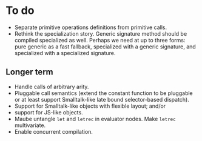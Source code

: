 # To do

* Separate primitive operations definitions from primitive calls.
* Rethink the specialization story. Generic signature method should be
compiled specialized as well. Perhaps we need at up to three forms:
pure generic as a fast fallback, specialized with a generic signature,
and specialized with a specialized signature. 

## Longer term

* Handle calls of arbitrary arity.
* Pluggable call semantics (extend the constant function to be pluggable or at least
  support Smalltalk-like late bound selector-based dispatch).
* Support for Smalltalk-like objects with flexible layout; and/or
* support for JS-like objects.
* Maube untangle `let` and `letrec` in evaluator nodes. Make `letrec` multivariate.
* Enable concurrent compilation.
